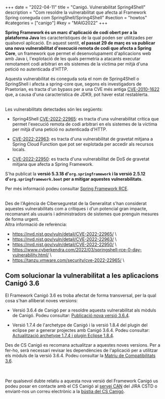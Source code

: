 +++
date = "2022-04-11"
title = "Canigó. Vulnerabilitat Spring4Shell"
description = "Com resoldre la vulnerabilitat que afecta al Framework Spring coneguda com SpringShell/Spring4Shell"
#section = "howtos"
#categories  = ["canigo"]
#key = "MAIG2022"
+++

**Spring Framework és un marc d'aplicació de codi obert per a la plataforma Java** les característiques de la qual poden
ser utilitzades per qualsevol aplicació. En aquest sentit, **el passat 29 de març es va publicar una nova vulnerabilitat
d'execució remota de codi que afecta a Spring Core**, un framework que permet el desenvolupament d'aplicacions web amb
Java i, l'explotació de les quals permetria a atacants executar remotament codi arbitrari en els sistemes de la víctima
per mitjà d'una petició no autenticada d'HTTP.

Aquesta vulnerabilitat és coneguda sota el nom de Spring4Shell o SpringShell i afecta a spring-core que, segons els investigadors
de Praetorian, es tracta d'un bypass per a una CVE més antiga [CVE-2010-1622](https://cve.mitre.org/cgi-bin/cvename.cgi?name=CVE-2010-1622)
que, a causa d'una característica de JDK9, pot haver estat restablerta.

<br/>
Les vulnerabilitats detectades són les següents:

- Spring4Shell [CVE-2022-22965](https://cve.mitre.org/cgi-bin/cvename.cgi?name=CVE-2022-22965): es tracta d'una vulnerabilitat
crítica que permet l'execució remota de codi arbitrari en els sistemes de la víctima per mitjà d'una petició no autenticada d'HTTP.

- [CVE-2022-22963](https://cve.mitre.org/cgi-bin/cvename.cgi?name=CVE-2022-22963): es tracta d'una vulnerabilitat de gravetat mitjana
a Spring Cloud Function que pot ser explotada per accedir als recursos locals.

- [CVE-2022-22950](https://cve.mitre.org/cgi-bin/cvename.cgi?name=CVE-2022-22950): es tracta d'una vulnerabilitat de DoS de
gravetat mitjana que afecta a Spring Framework.

S'ha publicat la **versió 5.3.18 d'`org.springframework` i la versió 2.5.12 d'`org.springframework.boot` per a mitigar aquestes vulnerabilitats**.

Per més informació podeu consultar [Spring Framework RCE](https://spring.io/blog/2022/03/31/spring-framework-rce-early-announcement).

<br/>
Des de l'Agència de Ciberseguretat de la Generalitat s'han considerat aquestes vulnerabilitats com a crítiques i d'un potencial
gran impacte, recomanant als usuaris i administradors de sistemes que prenguin mesures de forma urgent.

<br/>
Altra informació de referència:

* <https://nvd.nist.gov/vuln/detail/CVE-2022-22965/> \
* <https://nvd.nist.gov/vuln/detail/CVE-2022-22963/> \
* <https://nvd.nist.gov/vuln/detail/CVE-2022-22950/> \
* <https://www.cyberkendra.com/2022/03/springshell-rce-0-day-vulnerability.html/> \
* <https://tanzu.vmware.com/security/cve-2022-22965/> \

## Com solucionar la vulnerabilitat a les aplicacions Canigó 3.6

El Framework Canigó 3.6 es troba afectat de forma transversal, per la qual cosa s'han alliberat noves versions:

* Versió 3.6.4 de Canigó per a resoldre aquesta vulnerabilitat als mòduls de Canigó.
Podeu consultar: [Publicació nova versió 3.6.4](/noticies/INTCAN-2592_2022-04-11-CAN-actualitzacio-canigo-3_6_4).

* Versió 1.7.4 de l'archetype de Canigó i la versió 1.8.4 del plugin del eclipse per a generar projectes amb Canigó 3.6.4.
Podeu consultar: [Actualització archetype 1.7.4 i plugin Eclipse 1.8.4](/noticies/INTCAN-2592_2022-04-11-CAN-Actualitzacio_archetype_1_7_4_plugin_eclipse_1_8_4/).

Des de CS Canigó es recomana actualitzar a aquestes noves versions. Per a fer-ho, serà necessari revisar les dependències de l'aplicació
per a utilitzar els mòduls de la versió 3.6.4. Podeu consultar la [Matriu de Compatibilitats 3.6](/canigo-download-related/matrius-compatibilitats/canigo-36/).

<br/><br/>
Per qualsevol dubte relatiu a aquesta nova versió del Framework Canigó us podeu posar en contacte amb el CS Canigó
al [servei CAN](https://cstd.ctti.gencat.cat/jiracstd/projects/CAN) del JIRA CSTD o enviant-nos un correu electrònic
a la [bústia del CS Canigó](mailto:oficina-tecnica.canigo.ctti@gencat.cat).